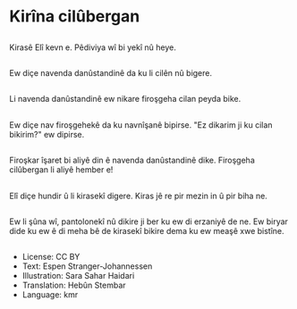 # Kirîna cilûbergan

##
Kirasê Elî kevn e. Pêdiviya wî bi yekî nû heye.

##
Ew diçe navenda danûstandinê da ku li cilên nû bigere.

##
Li navenda danûstandinê ew nikare firoşgeha cilan peyda bike.

##
Ew diçe nav firoşgehekê da ku navnîşanê bipirse. "Ez dikarim ji ku cilan bikirim?" ew dipirse.

##
Firoşkar îşaret bi aliyê din ê navenda danûstandinê dike. Firoşgeha cilûbergan li aliyê hember e!

##
Elî diçe hundir û li kirasekî digere. Kiras jê re pir mezin in û pir biha ne.

##
Ew li şûna wî, pantolonekî nû dikire ji ber ku ew di erzaniyê de ne. Ew biryar dide ku ew ê di meha bê de kirasekî bikire dema ku ew meaşê xwe bistîne.

##
* License: CC BY
* Text: Espen Stranger-Johannessen
* Illustration: Sara Sahar Haidari
* Translation: Hebûn Stembar
* Language: kmr
